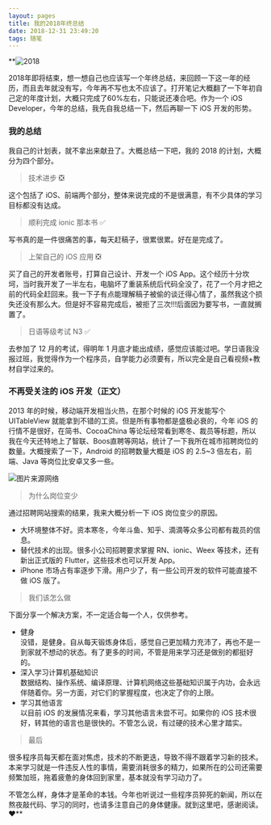 ```yaml
---
layout: pages
title: 我的2018年终总结
date: 2018-12-31 23:49:20
tags: 随笔
---
```


**![2018](https://upload-images.jianshu.io/upload_images/2024647-a3bc20dbff30b1b1.jpeg?imageMogr2/auto-orient/strip%7CimageView2/2/w/1240)

2018年即将结束，想一想自己也应该写一个年终总结，来回顾一下这一年的经历，而且去年就没有写，今年再不写也太不应该了。打开笔记大概翻了一下年初自己定的年度计划，大概只完成了60%左右，只能说还凑合吧。作为一个 iOS Developer，今年的总结，我先自我总结一下，然后再聊一下 iOS 开发的形势。


<!-- more -->


### 我的总结

我自己的计划表，就不拿出来献丑了。大概总结一下吧，我的 2018 的计划，大概分为四个部分。

> 技术进步 ❎

这个包括了 iOS、前端两个部分，整体来说完成的不是很满意，有不少具体的学习目标都没有达成。

> 顺利完成 ionic 那本书 ✅

写书真的是一件很痛苦的事，每天赶稿子，很累很累。好在是完成了。

> 上架自己的 iOS 应用 ❎

买了自己的开发者账号，打算自己设计、开发一个 iOS App。这个经历十分坎坷，当时我开发了一半左右，电脑坏了重装系统后代码全没了，花了一个月才把之前的代码全赶回来。我一下子有点能理解稿子被偷的谈迁得心情了，虽然我这个损失还没有那么大。但是好不容易完成后，被拒了三次!!!后面因为要写书，一直就搁置了。

> 日语等级考试 N3 ✅

去参加了 12 月的考试，得明年 1 月底才能出成绩，感觉应该能过吧。学日语我没报过班，我觉得作为一个程序员，自学能力必须要有，所以完全是自己看视频+教材自学过来的。

### 不再受关注的 iOS 开发（正文）
2013 年的时候，移动端开发相当火热，在那个时候的 iOS 开发能写个 UITableView 就能拿到不错的工资。但是所有事物都是盛极必衰的，今年 iOS 的行情不是很好，在简书、CocoaChina 等论坛经常看到寒冬、裁员等标题，所以我在今天还特地上了智联、Boos直聘等网站，统计了一下我所在城市招聘岗位的数量。大概搜索了一下，Android 的招聘数量大概是 iOS 的 2.5~3 倍左右，前端、Java 等岗位比安卓又多一些。

![图片来源网络](https://upload-images.jianshu.io/upload_images/2024647-3713f5998a1759d9.png?imageMogr2/auto-orient/strip%7CimageView2/2/w/1240)

> 为什么岗位变少

通过招聘网站搜索的结果，我来大概分析一下 iOS 岗位变少的原因。

- 大环境整体不好。资本寒冬，今年斗鱼、知乎、滴滴等众多公司都有裁员的信息。
- 替代技术的出现。很多小公司招聘要求掌握 RN、ionic、Weex 等技术，还有新出正式版的 Flutter，这些技术也可以开发 App。
- iPhone 市场占有率逐步下滑。用户少了，有一些公司开发的软件可能直接不做 iOS 版了。

> 我们该怎么做

下面分享一个解决方案，不一定适合每一个人，仅供参考。

- 健身  
没错，是健身。自从每天锻炼身体后，感觉自己更加精力充沛了，再也不是一到家就不想动的状态。有了更多的时间，不管是用来学习还是做别的都挺好的。
- 深入学习计算机基础知识  
数据结构、操作系统、编译原理、计算机网络这些基础知识属于内功，会永远伴随着你。另一方面，对它们的掌握程度，也决定了你的上限。
- 学习其他语言  
以目前 iOS 的发展情况来看，学习其他语言未尝不可。如果你的 iOS 技术很好，转其他的语言也是很快的。不管怎么说，有过硬的技术心里才踏实。

> 最后

很多程序员每天都在面对焦虑，技术的不断更迭，导致不得不跟着学习新的技术。本来学习就是一件违反人性的事情，需要消耗很多的精力，如果所在的公司还需要频繁加班，拖着疲惫的身体回到家里，基本就没有学习动力了。

不管怎么样，身体才是革命的本钱。今年也听说过一些程序员猝死的新闻，所以在熬夜敲代码、学习的同时，也请多注意自己的身体健康。就到这里吧，感谢阅读。❤️**